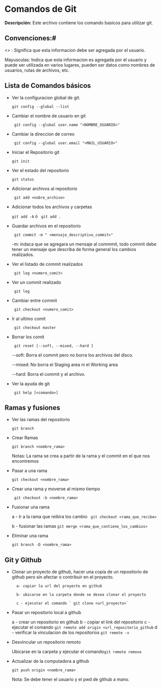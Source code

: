 # Comandos de Git

**Descripción:** Este archivo contiene los comando basicos para utilizar git.

## Convenciones:#
 <> : Significa que esta informacion debe ser agregada por el usuario.

 Mayusculas: Indica que esta informacion es agregada por el usuario y puede ser utilizada en varios lugares, pueden ser datos como nombres de usuarios, rutas de archivos, etc.

## Lista de Comandos básicos

* Ver la configuracion global de git.

    `git config --global --list`
* Cambiar el nombre de usuario en git

     ` git config --global user.name "<NOMBRE_USUARIO>"`

* Cambiar la direccion de correo

    ` git config --global user.email "<MAIL_USUARIO>"`

* Iniciar el Repositorio git

    `git init`

* Ver el estado del repositorio

    `git status`
* Adicionar archivos al repositorio

    ` git add <nobre_archivo>`

* Adicionar todos los archivos y carpetas

    ` git add -A ` ó ` git add .`

* Guardar archivos en el repositorio

    ` git commit -m " <mensaje_descriptivo_commit>"`

    -m: indaca que se agregara un mensaje al commmit, todo commit debe tener un mensaje que describa de forma general los cambios realizados.
* Ver el listado de commit realizados

    ` git log <numero_comit>`

* Ver  un commit realizado

    ` git log`

* Cambiar entre commit

    ` git checkout <numero_comit>`

* Ir al ultimo comit

    ` git checkout master`
* Borrar los comit

    ` git reset [--soft, --mixed, --hard ]` 

    --soft: Borra el commit pero no borra los archivos del disco.

    --mixed: No borra el Staging area ni el Working area

    --hard: Borra el commit y el archivo.

* Ver la ayuda de git

    ` git help [<comando>]`

## Ramas y fusiones

* Ver las ramas del repositorio

     `git branch`

* Crear Ramas

    `git branch <nombre_rama>`

    Notas: La rama se crea a partir de la rama y el commit en el que nos encontremos


* Pasar a una rama

    `git checkout <nombre_rama>`

* Crear una rama y moverse al mismo tiempo

    ` git checkout -b <nombre_rama>`

* Fusionar una rama

    a - Ir a la rama que reibira los cambio ` git checkout <rama_que_recibe>`
    
    b - fusionar las ramas `git merge <rama_que_contiene_los_cambios>`

* Eliminar una rama

    `git branch -D <nombre_rama>`


## Git y Github

* Clonar un proyecto de github, hacer una copia de un repositorio de github pero sin afectar o contribuir en el proyecto.

        a- copiar la url del proyecto en github

        b- ubicarse en la carpeta donde se desea clonar el proyecto

        c - ejecutar el comando ` git clone <url_proyecto>`
* Pasar un repositorio local a github

    a - crear un repositorio en github
    b - copiar el link del repositorio
    c - ejecutar el comando `git remote add origin <url_repositorio_github`
    d - verificar la vinculacion de los repositorios `git remote -v `
    
* Desvincular un repositorio remoto 

    Ubicarse en la carpeta y ejecutar el comando`git remote remove`

* Actualizar de la computadora a github

    `git push origin <nombre_rama>`

    Nota: Se debe tener el usuario y el pwd de github a mano.


